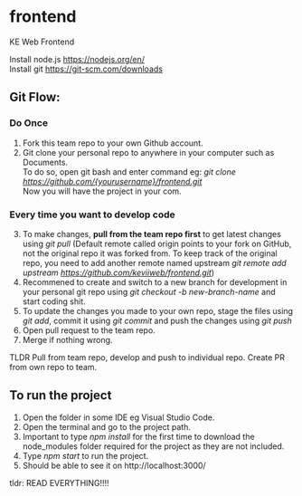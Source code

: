 # frontend

KE Web Frontend

Install node.js https://nodejs.org/en/  
Install git https://git-scm.com/downloads

## Git Flow:

### Do Once

1. Fork this team repo to your own Github account.
2. Git clone your personal repo to anywhere in your computer such as Documents.  
   To do so, open git bash and enter command eg: _git clone https://github.com/{yourusername}/frontend.git_  
   Now you will have the project in your com.

### Every time you want to develop code

3. To make changes, **pull from the team repo first** to get latest changes using _git pull_ (Default remote called origin points to your fork on GitHub, not the original repo it was forked from. To keep track of the original repo, you need to add another remote named upstream
   _git remote add upstream https://github.com/keviiweb/frontend.git_)
4. Recommened to create and switch to a new branch for development in your personal git repo using _git checkout -b new-branch-name_ and start coding shit.
5. To update the changes you made to your own repo, stage the files using _git add_, commit it using _git commit_ and push the changes using _git push_
6. Open pull request to the team repo.
7. Merge if nothing wrong.

TLDR Pull from team repo, develop and push to individual repo. Create PR from own repo to team.

## To run the project

1. Open the folder in some IDE eg Visual Studio Code.
2. Open the terminal and go to the project path.
3. Important to type _npm install_ for the first time to download the node_modules folder required for the project as they are not included.
4. Type _npm start_ to run the project.
5. Should be able to see it on http://localhost:3000/

tldr:
READ EVERYTHING!!!!
